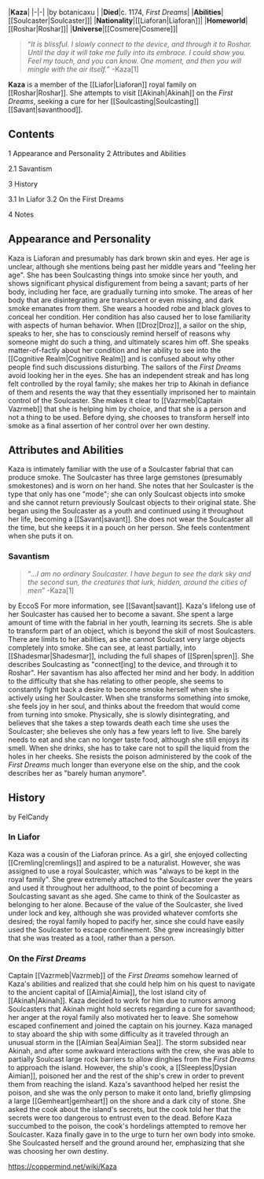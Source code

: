 |**Kaza**|
|-|-|
|by  botanicaxu |
|**Died**|c. 1174, *First Dreams*|
|**Abilities**|[[Soulcaster\|Soulcaster]]|
|**Nationality**|[[Liaforan\|Liaforan]]|
|**Homeworld**|[[Roshar\|Roshar]]|
|**Universe**|[[Cosmere\|Cosmere]]|

>“*It is blissful. I slowly connect to the device, and through it to Roshar. Until the day it will take me fully into its embrace. I could show you. Feel my touch, and you can know. One moment, and then you will mingle with the air itself.*”
\-Kaza[1]


**Kaza** is a member of the [[Liafor\|Liaforan]] royal family on [[Roshar\|Roshar]]. She attempts to visit [[Akinah\|Akinah]] on the *First Dreams*, seeking a cure for her [[Soulcasting\|Soulcasting]] [[Savant\|savanthood]].

## Contents

1 Appearance and Personality
2 Attributes and Abilities

2.1 Savantism


3 History

3.1 In Liafor
3.2 On the First Dreams


4 Notes


## Appearance and Personality
Kaza is Liaforan and presumably has dark brown skin and eyes. Her age is unclear, although she mentions being past her middle years and "feeling her age". She has been Soulcasting things into smoke since her youth, and shows significant physical disfigurement from being a savant; parts of her body, including her face, are gradually turning into smoke. The areas of her body that are disintegrating are translucent or even missing, and dark smoke emanates from them. She wears a hooded robe and black gloves to conceal her condition.
Her condition has also caused her to lose familiarity with aspects of human behavior. When [[Droz\|Droz]], a sailor on the ship, speaks to her, she has to consciously remind herself of reasons why someone might do such a thing, and ultimately scares him off. She speaks matter-of-factly about her condition and her ability to see into the [[Cognitive Realm\|Cognitive Realm]] and is confused about why other people find such discussions disturbing. The sailors of the *First Dreams* avoid looking her in the eyes.
She has an independent streak and has long felt controlled by the royal family; she makes her trip to Akinah in defiance of them and resents the way that they essentially imprisoned her to maintain control of the Soulcaster. She makes it clear to [[Vazrmeb\|Captain Vazrmeb]] that she is helping him by choice, and that she is a person and not a thing to be used. Before dying, she chooses to transform herself into smoke as a final assertion of her control over her own destiny.

## Attributes and Abilities
Kaza is intimately familiar with the use of a Soulcaster fabrial that can produce smoke. The Soulcaster has three large gemstones (presumably smokestones) and is worn on her hand. She notes that her Soulcaster is the type that only has one "mode"; she can only Soulcast objects into smoke and she cannot return previously Soulcast objects to their original state. She began using the Soulcaster as a youth and continued using it throughout her life, becoming a [[Savant\|savant]]. She does not wear the Soulcaster all the time, but she keeps it in a pouch on her person. She feels contentment when she puts it on.

### Savantism
>“*...I am no ordinary Soulcaster. I have begun to see the dark sky and the second sun, the creatures that lurk, hidden, around the cities of men*”
\-Kaza[1]


 by  EccoS 
For more information, see [[Savant\|savant]].
Kaza's lifelong use of her Soulcaster has caused her to become a savant. She spent a large amount of time with the fabrial in her youth, learning its secrets. She is able to transform part of an object, which is beyond the skill of most Soulcasters. There are limits to her abilities, as she cannot Soulcast very large objects completely into smoke. She can see, at least partially, into [[Shadesmar\|Shadesmar]], including the full shapes of [[Spren\|spren]]. She describes Soulcasting as "connect[ing] to the device, and through it to Roshar".
Her savantism has also affected her mind and her body. In addition to the difficulty that she has relating to other people, she seems to constantly fight back a desire to become smoke herself when she is actively using her Soulcaster. When she transforms something into smoke, she feels joy in her soul, and thinks about the freedom that would come from turning into smoke. Physically, she is slowly disintegrating, and believes that she takes a step towards death each time she uses the Soulcaster; she believes she only has a few years left to live. She barely needs to eat and she can no longer taste food, although she still enjoys its smell. When she drinks, she has to take care not to spill the liquid from the holes in her cheeks. She resists the poison administered by the cook of the *First Dreams* much longer than everyone else on the ship, and the cook describes her as "barely human anymore".

## History
 by  FelCandy 
### In Liafor
Kaza was a cousin of the Liaforan prince. As a girl, she enjoyed collecting [[Cremling\|cremlings]] and aspired to be a naturalist. However, she was assigned to use a royal Soulcaster, which was "always to be kept in the royal family". She grew extremely attached to the Soulcaster over the years and used it throughout her adulthood, to the point of becoming a Soulcasting savant as she aged. She came to think of the Soulcaster as belonging to her alone. Because of the value of the Soulcaster, she lived under lock and key, although she was provided whatever comforts she desired; the royal family hoped to pacify her, since she could have easily used the Soulcaster to escape confinement. She grew increasingly bitter that she was treated as a tool, rather than a person.

### On the *First Dreams*
Captain [[Vazrmeb\|Vazrmeb]] of the *First Dreams* somehow learned of Kaza's abilities and realized that she could help him on his quest to navigate to the ancient capital of [[Aimia\|Aimia]], the lost island city of [[Akinah\|Akinah]]. Kaza decided to work for him due to rumors among Soulcasters that Akinah might hold secrets regarding a cure for savanthood; her anger at the royal family also motivated her to leave. She somehow escaped confinement and joined the captain on his journey.
Kaza managed to stay aboard the ship with some difficulty as it traveled through an unusual storm in the [[Aimian Sea\|Aimian Sea]]. The storm subsided near Akinah, and after some awkward interactions with the crew, she was able to partially Soulcast large rock barriers to allow dinghies from the *First Dreams* to approach the island. However, the ship's cook, a [[Sleepless\|Dysian Aimian]], poisoned her and the rest of the ship's crew in order to prevent them from reaching the island. Kaza's savanthood helped her resist the poison, and she was the only person to make it onto land, briefly glimpsing a large [[Gemheart\|gemheart]] on the shore and a dark city of stone. She asked the cook about the island's secrets, but the cook told her that the secrets were too dangerous to entrust even to the dead.
Before Kaza succumbed to the poison, the cook's hordelings attempted to remove her Soulcaster. Kaza finally gave in to the urge to turn her own body into smoke. She Soulcasted herself and the ground around her, emphasizing that she was choosing her own destiny.



https://coppermind.net/wiki/Kaza